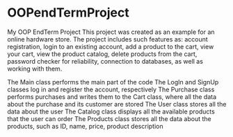 # OOPendTermProject
My OOP EndTerm Project This project was created as an example for an online hardware store. The project includes such features as: account registration, login to an existing account, add a product to the cart, view your cart, view the product catalog, delete products from the cart, password checker for reliability, connection to databases, as well as working with them.

The Main class performs the main part of the code The LogIn and SignUp classes log in and register the account, respectively The Purchase class performs purchases and writes them to the Cart class, where all the data about the purchase and its customer are stored The User class stores all the data about the user The Catalog class displays all the available products that the user can order The Products class stores all the data about the products, such as ID, name, price, product description
